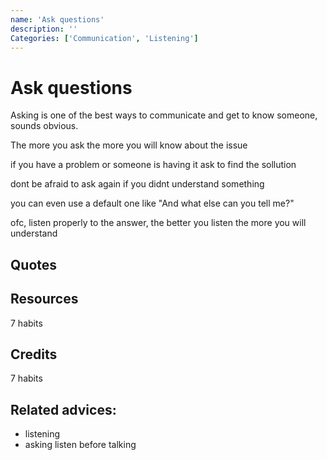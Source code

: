 ```yaml
---
name: 'Ask questions'
description: ''
Categories: ['Communication', 'Listening']
---
```

# Ask questions

Asking is one of the best ways to communicate and get to know someone, sounds obvious.

The more you ask the more you will know about the issue

if you have a problem or someone is having it ask to find the sollution

dont be afraid to ask again if you didnt understand something

you can even use a default one like "And what else can you tell me?"

ofc, listen properly to the answer, the better you listen the more you will understand

## Quotes

## Resources

7 habits

## Credits

7 habits

## Related advices:

- listening
- asking
listen before talking
